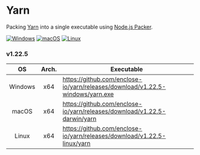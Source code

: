 # Yarn

Packing [Yarn](https://github.com/yarnpkg/yarn) into a single executable using [Node.js Packer](https://github.com/pmq20/node-packer).

[![Windows](https://github.com/enclose-io/yarn/workflows/Windows/badge.svg)](https://github.com/enclose-io/yarn/actions?query=workflow%3A"Windows")
[![macOS](https://github.com/enclose-io/yarn/workflows/macOS/badge.svg)](https://github.com/enclose-io/yarn/actions?query=workflow%3A"macOS")
[![Linux](https://github.com/enclose-io/yarn/workflows/Linux/badge.svg)](https://github.com/enclose-io/yarn/actions?query=workflow%3A"Linux")

### v1.22.5

|    OS     | Arch. |                                  Executable                                    |
|:---------:|:-----:|--------------------------------------------------------------------------------|
|  Windows  |  x64  | https://github.com/enclose-io/yarn/releases/download/v1.22.5-windows/yarn.exe  |
|   macOS   |  x64  | https://github.com/enclose-io/yarn/releases/download/v1.22.5-darwin/yarn       |
|   Linux   |  x64  | https://github.com/enclose-io/yarn/releases/download/v1.22.5-linux/yarn        |
